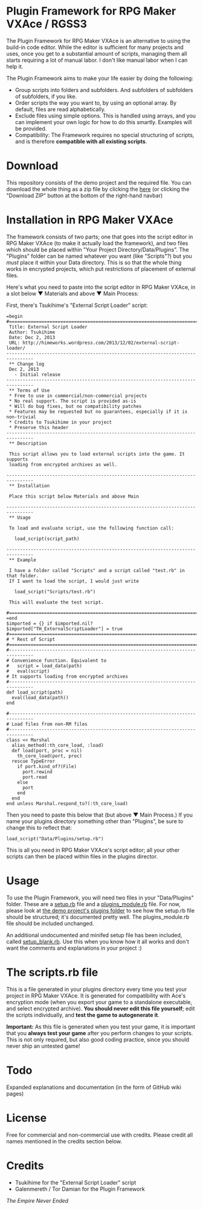 Plugin Framework for RPG Maker VXAce / RGSS3
============================================
The Plugin Framework for RPG Maker VXAce is an alternative to using the build-in code editor. While the editor is sufficient for many projects and uses, once you get to a substantial amount of scripts, managing them all starts requiring a lot of manual labor. I don't like manual labor when I can help it.

The Plugin Framework aims to make your life easier by doing the following:
* Group scripts into folders and subfolders. And subfolders of subfolders of subfolders, if you like.
* Order scripts the way you want to, by using an optional array. By default, files are read alphabetically.
* Exclude files using simple options. This is handled using arrays, and you can implement your own logic for how to do this smartly. Examples will be provided.
* Compatibility: The Framework requires no special structuring of scripts, and is therefore **compatible with all existing scripts**.

Download
========
This repository consists of the demo project and the required file. You can download the whole thing as a zip file by clicking the [here](https://github.com/TorD/rgss3-plugin-script-framework/archive/master.zip) (or clicking the "Download ZIP" button at the bottom of the right-hand navbar) 

Installation in RPG Maker VXAce
===============================
The framework consists of two parts; one that goes into the script editor in RPG Maker VXAce (to make it actually load the framework), and two files which should be placed within "Your Project Directory/Data/Plugins". The "Plugins" folder can be named whatever you want (like "Scripts"?) but you *must* place it within your Data directory. This is so that the whole thing works in encrypted projects, which put restrictions of placement of external files.

Here's what you need to paste into the script editor in RPG Maker VXAce, in a slot below ▼ Materials and above ▼ Main Process:

First, there's Tsukihime's "External Script Loader" script:
```
=begin
#===============================================================================
 Title: External Script Loader
 Author: Tsukihime
 Date: Dec 2, 2013
 URL: http://himeworks.wordpress.com/2013/12/02/external-script-loader/
--------------------------------------------------------------------------------
 ** Change log
 Dec 2, 2013
   - Initial release
--------------------------------------------------------------------------------   
 ** Terms of Use
 * Free to use in commercial/non-commercial projects
 * No real support. The script is provided as-is
 * Will do bug fixes, but no compatibility patches
 * Features may be requested but no guarantees, especially if it is non-trivial
 * Credits to Tsukihime in your project
 * Preserve this header
--------------------------------------------------------------------------------
 ** Description
 
 This script allows you to load external scripts into the game. It supports
 loading from encrypted archives as well.

--------------------------------------------------------------------------------
 ** Installation
 
 Place this script below Materials and above Main

--------------------------------------------------------------------------------
 ** Usage 
 
 To load and evaluate script, use the following function call:
 
   load_script(script_path)
   
--------------------------------------------------------------------------------
 ** Example
 
 I have a folder called "Scripts" and a script called "test.rb" in that folder.
 If I want to load the script, I would just write
 
   load_script("Scripts/test.rb")
   
 This will evaluate the test script.
 
#===============================================================================
=end
$imported = {} if $imported.nil?
$imported["TH_ExternalScriptLoader"] = true
#===============================================================================
# * Rest of Script
#===============================================================================
#-------------------------------------------------------------------------------
# Convenience function. Equivalent to
#   script = load_data(path)
#   eval(script)
# It supports loading from encrypted archives
#-------------------------------------------------------------------------------
def load_script(path)
  eval(load_data(path))
end

#-------------------------------------------------------------------------------
# Load files from non-RM files
#-------------------------------------------------------------------------------
class << Marshal
  alias_method(:th_core_load, :load)
  def load(port, proc = nil)
    th_core_load(port, proc)
  rescue TypeError
    if port.kind_of?(File)
      port.rewind 
      port.read
    else
      port
    end
  end
end unless Marshal.respond_to?(:th_core_load)
```
Then you need to paste this below that (but above ▼ Main Process.) If you name your plugins directory something other than "Plugins", be sure to change this to reflect that:
```
load_script("Data/Plugins/setup.rb")
```
This is all you need in RPG Maker VXAce's script editor; all your other scripts can then be placed within files in the plugins director.

Usage
=====
To use the Plugin Framework, you will need two files in your "Data/Plugins" folder. These are a [setup.rb](https://github.com/TorD/rgss3-plugin-script-framework/blob/master/Data/Plugins/setup.rb) file and a [plugins_module.rb](https://github.com/TorD/rgss3-plugin-script-framework/blob/master/Data/Plugins/plugins_module.rb) file. For now, please look at [the demo project's plugins folder](https://github.com/TorD/rgss3-plugin-script-framework/tree/master/Data/Plugins) to see how the setup.rb file should be structured; it's documented pretty well. The plugins_module.rb file should be included unchanged.

An additional undocumented and minifed setup file has been included, called [setup_blank.rb](https://github.com/TorD/rgss3-plugin-script-framework/blob/master/Data/Plugins/setup_blank.rb). Use this when you know how it all works and don't want the comments and explanations in your project :)

The scripts.rb file
===================
This is a file generated in your plugins directory every time you test your project in RPG Maker VXAce. It is generated for compatibility with Ace's encryption mode (when you export your game to a standalone executable, and select encrypted archive). **You should never edit this file yourself**; edit the scripts individually, and **test the game to autogenerate it**.

**Important:** As this file is generated when you test your game, it is important that you **always test your game** after you perform changes to your scripts. This is not only required, but also good coding practice, since you should never ship an untested game!

Todo
====
Expanded explanations and documentation (in the form of GitHub wiki pages)

License
=======
Free for commercial and non-commercial use with credits. Please credit all names mentioned in the credits section below.

Credits
=======
* Tsukihime for the "External Script Loader" script
* Galenmereth / Tor Damian for the Plugin Framework




_The Empire Never Ended_
